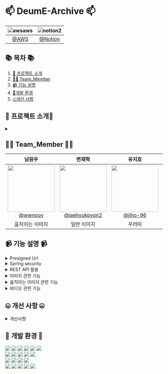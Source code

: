 
#  📫 DeumE-Archive 📫



<!--![256컬러](https://github.com/NovTeamProject/Team_Project/assets/145524959/3298851f-7534-4304-99b3-55106605b887)-->


<div>


| **![awsaws](https://github.com/NovTeamProject/Team_Project/assets/145963611/c33a2433-81d8-4137-88d6-c7c7c350a030)**  | **![notion2](https://github.com/NovTeamProject/Team_Project/assets/145963611/8e1e720e-e202-4ad8-9767-0befe6dcf529)** |
| :------: |  :------: |
|  [@AWS](http://deume-archive.kro.kr/)  |   [@Notion](https://www.notion.so/3-Spring-Boot-5bcada94280648b5934c06c567be67ff)  |  


</div>

## 📚 목차 📚

01. [📖 프로젝트 소개](#-프로젝트-소개)
02. [🙋‍♀️ Team_Member](#%EF%B8%8F-team_member-%EF%B8%8F)
03. [📹 기능 설명](#-기능-설명-)
04. [🔨개발 환경](#-개발-환경-)
05. [🤐개선 사항](#-개선-사항-)


## 📖 프로젝트 소개📖
<details><summary></summary>
<br>
 기존의 클래스 아카이브의 화면을 참고하여 관리자 기능 구현



</details>



## 🙋‍♀️ Team_Member 🙋‍♀️

<div>

| **남원우** | **변재혁** | **유지호** | **이무현** | **최경락** | 
| :------: |  :------: | :------: | :------: | :------: | 
| [<img src="https://avatars.githubusercontent.com/u/145524959?v=4" height=150 width=150> <br/> @wwnoov](https://github.com/wwnoov) |[<img src="https://avatars.githubusercontent.com/u/145942491?v=4" height=150 width=150> <br/> @jaehyukpyon2](https://github.com/jaehyukpyon2)|[<img src="https://avatars.githubusercontent.com/u/145963790?v=4" height=150 width=150> <br/> @jiho-96](https://github.com/jiho-96)|[<img src="https://avatars.githubusercontent.com/u/145963633?v=4" height=150 width=150> <br/> @LMH9999](https://github.com/LMH9999)| [<img src="https://avatars.githubusercontent.com/u/140072536?v=4" height=150 width=150> <br/> @raknrak](https://github.com/raknrak) |
|움직이는 이미지 |일반 이미지 |  꾸러미|템플릿 |동영상| 

</div>



## 📹 기능 설명 📹

<details><summary>Presigned Url</summary> 
<br/>
AWS S3의 PresignedUrl을 통해서 파일을 업로드 및 다운로드 진행

 [code](https://github.com/DeumE-Project/DeumE-Archive/blob/9e66eb6506d1faf696851550387723ff64e013a1/src/main/java/kr/co/chunjae/aws/controller/PresignedUrlController.java#L19C1-L40C2)
 
</details>

<details><summary>Spring security</summary>
<br/>
Sprign security를 SecurityConfig java로 설정하여 database에 관여하는 행동은 로그인이 필요하도록 보안 
 
 [code](https://github.com/DeumE-Project/DeumE-Archive/blob/9e66eb6506d1faf696851550387723ff64e013a1/src/main/java/kr/co/chunjae/security/config/SecurityConfig.java#L11)
</details>
 
<details><summary>REST API 활용</summary>
<br/>
REST API 를 활용하기 위해서 ajax 사용 
 
 [code](https://github.com/DeumE-Project/DeumE-Archive/blob/9e66eb6506d1faf696851550387723ff64e013a1/src/main/webapp/WEB-INF/views/contents/write.jsp#L529C7-L561C11)
</details>


<details><summary>이미지 관련 기능</summary>
<br/>
1. 이미지 등록

https://github.com/DeumE-Project/DeumE-Archive-public/assets/145942491/5b15de41-f63d-4a68-9a57-13f781e227d3

2. 이미지 수정

https://github.com/DeumE-Project/DeumE-Archive-public/assets/145942491/fa44536c-6305-40a5-9f48-e7cb387d41fa

3. 이미지 상세 정보 및 다운로드

https://github.com/DeumE-Project/DeumE-Archive-public/assets/145942491/04820427-9a35-493c-a802-889d9a784411

4. 이미지 리스트 및 다운로드

https://github.com/DeumE-Project/DeumE-Archive-public/assets/145942491/5ddfef75-4491-4d98-83d1-037567d37fdb

</details>


<details><summary>움직이는 이미지 관련 기능</summary>
<br/>
1. 움직이는 이미지 등록

https://github.com/DeumE-Project/DeumE-Archive-public/assets/145524959/72b81f17-d78e-409d-bd4a-d56838a7cdb9


2. 움직이는 이미지 수정


https://github.com/DeumE-Project/DeumE-Archive-public/assets/145524959/decbd84a-8c9b-4480-82bc-858682c31f71


3. 움직이는 이미지 상세 정보 및 다운로드


https://github.com/DeumE-Project/DeumE-Archive-public/assets/145524959/71523439-107d-4c00-980d-6e755473b3ab



</details>
<details><summary>비디오 관련 기능</summary>
<br/>
1. 비디오 등록

https://github.com/DeumE-Project/DeumE-Archive-public/assets/140072536/1ac7249c-598a-4b68-a602-fab2a3149fd7

2. 비디오 수정

https://github.com/DeumE-Project/DeumE-Archive-public/assets/140072536/527ed6f4-f00d-4055-9cf2-04c1d68f7067

3. 비디오 상세 정보 및 다운로드

https://github.com/DeumE-Project/DeumE-Archive-public/assets/140072536/168a2716-8740-428c-a5cc-319c43df336c

4. 비디오 리스트 및 다운로드

https://github.com/DeumE-Project/DeumE-Archive-public/assets/140072536/ea2e4c75-df74-4c61-93f9-985b71c1394d


5. 비디오 상세보기 및 수정 

https://github.com/DeumE-Project/DeumE-Archive-public/assets/140072536/5ac303fd-4c0c-447c-ba44-383cf20a0175

</details>





## 🤐 개선 사항 🤐

<details><summary>개선사항</summary>
<br/>
PresignedUrl을 백서버말고 클라이언트에서 한 이유


</details>

## 🔨 개발 환경 🔨
<div>
<img src="https://img.shields.io/badge/JAVA-C01818?style=flat-square&logo=coffeescript&logoColor=white" />
<img src="https://img.shields.io/badge/HTML5-E34F26?style=flat-square&logo=HTML5&logoColor=fff"/>
<img src="https://img.shields.io/badge/JavaScript-F7DF1E?style=flat-square&logo=JavaScript&logoColor=000"/>
<img src="https://img.shields.io/badge/spring-6DB33F?style=flat&logo=spring&logoColor=white" />
<img src="https://img.shields.io/badge/springsecurity-6DB33F?style=flat&logo=springsecurity&logoColor=white" />
<img src="https://img.shields.io/badge/Springboot-6DB33F?style=flat&logo=springboot&logoColor=white"/>	
<br>  
<img src="https://img.shields.io/badge/amazonaws-232F3E?style=flat-square&logo=amazonaws&logoColor=white" />
<img src="https://img.shields.io/badge/amazonrds-527FFF?style=flat-square&logo=amazonrds&logoColor=white" />
<img src="https://img.shields.io/badge/amazons3-569A31?style=flat-square&logo=amazons3&logoColor=white" />
<img src="https://img.shields.io/badge/amazonec2-FF9900?style=flat-square&logo=amazonec2&logoColor=white" />
<img src="https://img.shields.io/badge/awslambda-FF9900?style=flat-square&logo=awslambda&logoColor=white" />

<br>
<img src="https://img.shields.io/badge/jquery-0769AD?style=flat&logo=jquery&logoColor=white"/>
<img src="https://img.shields.io/badge/CSS3-1572B6?style=flat-square&logo=CSS3&logoColor=fff"/>
<img src="https://img.shields.io/badge/MariaDB-003545?style=flat&logo=MariaDB&logoColor=white" />
<img src="https://img.shields.io/badge/Mybatis-000000?style=flat&logo=Fluentd&logoColor=white"/>
<br>

<img src="https://img.shields.io/badge/IntelliJ-000000?style=flat-square&logo=intellijidea&logoColor=white" />
<img src="https://img.shields.io/badge/Slack-4A154B?style=flat-square&logo=slack&logoColor=white" />
<img src="https://img.shields.io/badge/notion-000000?style=flat-square&logo=notion&logoColor=blue" />  
<img src="https://img.shields.io/badge/GitHub-181717?style=flat-square&logo=GitHub&logoColor=white" />
<img src="https://img.shields.io/badge/Git-F05032?style=flat-square&logo=git&logoColor=white" />

</div>



